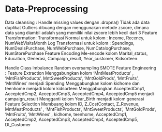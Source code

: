 # Data-Preprocessing

Data cleansing :
Handle missing values dengan .dropna()
Tidak ada data duplikat
Outliers dibuang dengan menggunakan metode zscore, dimana data yang diambil adalah yang memiliki nilai zscore lebih kecil dari 3
Feature Transformation:
Transformasi Normal untuk kolom : Income, Recency, NumWebVisitsMonth
Log Transformasi untuk kolom : Spendings, NumDealsPurchase, NumWebPurchase, NumCatalogPurchase, NumStorePurchase
Feature Encoding
Me-encode kolom Marital_status, Education, Generasi, Campaign_result, Year_customer, Kidsorteen

Handle Class Imbalance
Random oversampling
SMOTE
Feature Engineering :
Feature Extraction
Menggabungkan kolom ‘MntMeatProducts’ , ‘MntFishProducts’, MntSweetProducts’, ‘MntGoldProds’, ‘MntFruits’, ‘MntWines’ menjadi Spending
Menggabungkan kolom kidhome dan teenhome menjadi kolom kidsorteen
Menggabungkan AcceptedCmp1, AcceptedCmp2, AcceptedCmp3, AcceptedCmp4, AcceptedCmp5 menjadi campaign_result
Mengganti kolom Year_Birth menjadi kolom generasi
Feature Selection
Membuang kolom ID, Z_CostContact, Z_Revenue, MntMeatProducts’ , ‘MntFishProducts’, MntSweetProducts’, ‘MntGoldProds’, ‘MntFruits’, ‘MntWines’ , kidhome, teenhome, AcceptedCmp1, AcceptedCmp2, AcceptedCmp3, AcceptedCmp4, AcceptedCmp5, Dt_Customer
